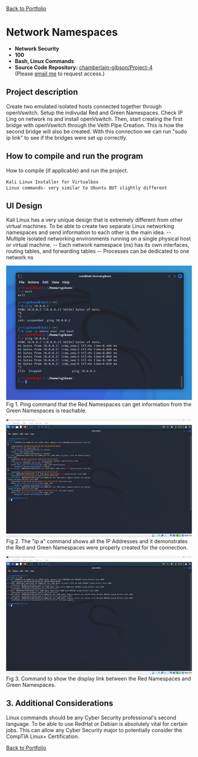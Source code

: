 [Back to Portfolio](/index.md)

Network Namespaces
===============

-   **Network Security** 
-   **100** 
-   **Bash, Linux Commands** 
-   **Source Code Repository:** [chamberlain-gibson/Project-4](https://github.com/chamberlain-gibson/Project-4)  
    (Please [email me](mailto:clgibson@csustudent.net) to request access.)

## Project description
Create two emulated isolated hosts connected together through openVswitch. Setup the indivudal Red and Green Namespaces. Check IP Ling on network ns and install openVswitch. Then, start creating the first bridge with openVswitch through the Veith Pipe Creation. This is how the second bridge will also be created. With this connection we can run "sudo ip link" to see if the bridges were set up correctly.

## How to compile and run the program

How to compile (if applicable) and run the project.

```
Kali Linux Installer for Virtualbox
Linux commands- very similar to Ubuntu BUT slightly different

```
## UI Design

Kali Linux has a very unique design that is extremely different from other virtual machines. To be able to create two separate Linux networking namespaces and send information to each other is the main idea. 
-- Multiple isolated networking environments running on a single physical host or virtual machine.
-- Each network namespace (ns) has its own interfaces, routing tables,
and forwarding tables
-- Processes can be dedicated to one network ns

![screenshot](/images/Network%20Security_2.png)  
Fig 1. Ping command that the Red Namespaces can get information from the Green Namespaces is reachable.

![screenshot](/images/Network%20Security_1.png)  
Fig 2. The "ip a" command shows all the IP Addresses and it demonstrates the Red and Green Namespaces were properly created for the connection. 

![screenshot](/images/Network%20Security_3.png)  
Fig 3. Command to show the display link between the Red Namespaces and Green Namespaces.

## 3. Additional Considerations

Linux commands should be any Cyber Security professional's second language. To be able to use RedHat or Debian is absolutely vital for certain jobs. This can allow any Cyber Security major to potentially consider the CompTIA Linux+ Certification.

[Back to Portfolio](/index.md)